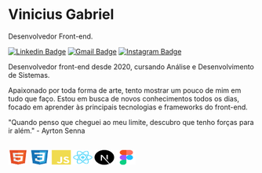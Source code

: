 # Vinicius Gabriel

Desenvolvedor Front-end.

[![Linkedin Badge](https://img.shields.io/badge/-Vinicius%20Gabriel-black?style=flat-square&logo=Linkedin&logoColor=white&link=https://www.linkedin.com/in/viiniciusgs/)](https://www.linkedin.com/in/viiniciusgs/) 
[![Gmail Badge](https://img.shields.io/badge/-viiniciusgs03@gmail.com-black?style=flat-square&logo=Gmail&logoColor=white&link=mailto:viiniciusgs03@gmail.com)](mailto:viiniciusgs03@gmail.com)
[![Instagram Badge](https://img.shields.io/badge/-@viiniciusgs-black?style=flat-square&labelColor=black&logo=instagram&logoColor=white&link=https://www.instagram.com/viiniciusgs/)](https://www.instagram.com/viiniciusgs/) 

Desenvolvedor front-end desde 2020, cursando Análise e Desenvolvimento de Sistemas. 

Apaixonado por toda forma de arte, tento mostrar um pouco de mim em tudo que faço. Estou em busca de novos conhecimentos todos os dias, focado em aprender às principais tecnologias e frameworks do front-end.

"Quando penso que cheguei ao meu limite, descubro que tenho forças para ir além." - Ayrton Senna



<div style="display: inline_block"><br>
  <img align="center" alt="Vinicius-HTML" height="30" width="40" src="https://raw.githubusercontent.com/devicons/devicon/master/icons/html5/html5-original.svg">
  <img align="center" alt="Vinicius-CSS" height="30" width="40" src="https://raw.githubusercontent.com/devicons/devicon/master/icons/css3/css3-original.svg">
  <img align="center" alt="Vinicius-Js" height="30" width="40" src="https://raw.githubusercontent.com/devicons/devicon/master/icons/javascript/javascript-plain.svg">
  <img align="center" alt="Vinicius-React" height="30" width="40" src="https://raw.githubusercontent.com/devicons/devicon/master/icons/react/react-original.svg">
  <img align="center" alt="Vinicius-Next" height="30" width="40" src="https://raw.githubusercontent.com/devicons/devicon/master/icons/nextjs/nextjs-original.svg">
  <img align="center" alt="Vinicius-Figma" height="30" width="40" src="https://raw.githubusercontent.com/devicons/devicon/master/icons/figma/figma-original.svg">
</div>
